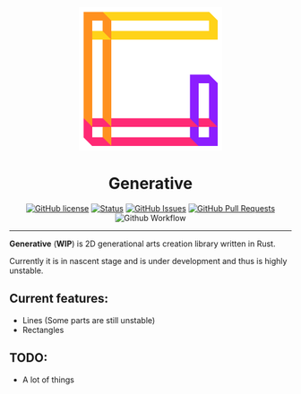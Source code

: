 <p align=center>
<img src="logo.png" alt="logo" width="256" height="256"></p>


<h1 align="center">Generative</h1>

<div align="center">
  
  [![GitHub license](https://img.shields.io/github/license/gp-97/generative)](https://github.com/gp-97/generative/blob/master/LICENSE)
  [![Status](https://img.shields.io/badge/status-active-success.svg)]()
  [![GitHub Issues](https://img.shields.io/github/issues/gp-97/generative.svg)](https://github.com/gp-97/generative/issues)
  [![GitHub Pull Requests](https://img.shields.io/github/issues-pr/gp-97/generative.svg)](https://github.com/gp-97/generative/pulls)
  ![Github Workflow](https://github.com/gp-97/generative/actions/workflows/main.yml/badge.svg)

</div>

---

**Generative** (__WIP__) is 2D generational arts creation library written in Rust.

Currently it is in nascent stage and is under development and thus is highly unstable.

## Current features:
- Lines (Some parts are still unstable)
- Rectangles

## TODO:
- A lot of things
